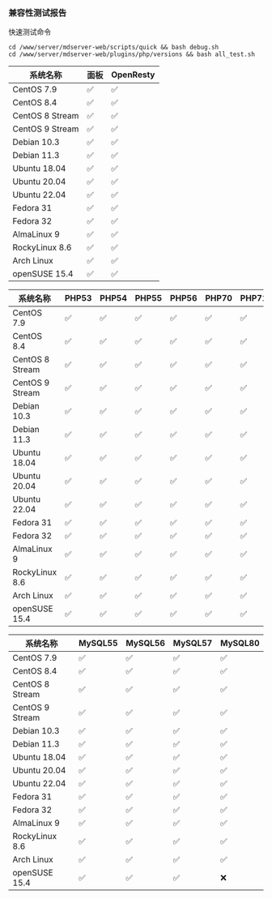 ### 兼容性测试报告

快速测试命令

```
cd /www/server/mdserver-web/scripts/quick && bash debug.sh
cd /www/server/mdserver-web/plugins/php/versions && bash all_test.sh
```


| 系统名称 			| 	面板 		|	OpenResty 	|
| ----------------- |---------------|---------------|
| CentOS 7.9 		|✅				|✅				|
| CentOS 8.4 		|✅				|✅				|
| CentOS 8 Stream 	|✅				|✅				|
| CentOS 9 Stream 	|✅				|✅				|
| Debian 10.3 		|✅				|✅				|
| Debian 11.3 		|✅				|✅				|
| Ubuntu 18.04 		|✅				|✅				|
| Ubuntu 20.04 		|✅				|✅				|
| Ubuntu 22.04 		|✅				|✅				|	
| Fedora 31 		|✅				|✅				|
| Fedora 32 		|✅				|✅				|
| AlmaLinux 9 		|✅				|✅				|
| RockyLinux 8.6 	|✅				|✅				|
| Arch Linux　 	 	|✅				|✅				|
| openSUSE 15.4 	|✅				|✅				|



| 系统名称 			|PHP53	|PHP54	|PHP55	|PHP56	|PHP70	|PHP71	|PHP72	|PHP73	|PHP74	|PHP80	|PHP81	|
| ----------------- |-------|-------|-------|-------|-------|-------|-------|-------|-------|-------|-------|
| CentOS 7.9 		|✅		|✅		|✅		|✅		|✅		|✅		|✅		|✅		|✅		|✅		|✅		|
| CentOS 8.4 		|✅		|✅		|✅		|✅		|✅		|✅		|✅		|✅		|✅		|✅		|✅		|
| CentOS 8 Stream 	|✅		|✅		|✅		|✅		|✅		|✅		|✅		|✅		|✅		|✅		|✅		|
| CentOS 9 Stream 	|✅		|✅		|✅		|✅		|✅		|✅		|✅		|✅		|✅		|✅		|✅		|
| Debian 10.3 		|✅		|✅		|✅		|✅		|✅		|✅		|✅		|✅		|✅		|✅		|✅		|
| Debian 11.3 		|✅		|✅		|✅		|✅		|✅		|✅		|✅		|✅		|✅		|✅		|✅		|
| Ubuntu 18.04 		|✅		|✅		|✅		|✅		|✅		|✅		|✅		|✅		|✅		|✅		|✅		|
| Ubuntu 20.04 		|✅		|✅		|✅		|✅		|✅		|✅		|✅		|✅		|✅		|✅		|✅		|
| Ubuntu 22.04 		|✅		|✅		|✅		|✅		|✅		|✅		|✅		|✅		|✅		|✅		|✅		|
| Fedora 31 		|✅		|✅		|✅		|✅		|✅		|✅		|✅		|✅		|✅		|✅		|✅		|
| Fedora 32 		|✅		|✅		|✅		|✅		|✅		|✅		|✅		|✅		|✅		|✅		|✅		|
| AlmaLinux 9 		|✅		|✅		|✅		|✅		|✅		|✅		|✅		|✅		|✅		|✅		|✅		|
| RockyLinux 8.6 	|✅		|✅		|✅		|✅		|✅		|✅		|✅		|✅		|✅		|✅		|✅		|
| Arch Linux 	 	|✅		|✅		|✅		|✅		|✅		|✅		|✅		|✅		|✅		|✅		|✅		|
| openSUSE 15.4 	|✅		|✅		|✅		|✅		|✅		|✅		|✅		|✅		|✅		|✅		|✅		|



| 系统名称 			| MySQL55|MySQL56|MySQL57|MySQL80|
| ----------------- |-------|--------|-------|-------|
| CentOS 7.9 		|✅		|✅		 |✅	 |✅	 |
| CentOS 8.4 		|✅		|✅	  	 |✅	 |✅	 |	
| CentOS 8 Stream 	|✅		|✅	  	 |✅	 |✅	 |		
| CentOS 9 Stream 	|✅		|✅  	 |✅	 |✅	 |
| Debian 10.3 		|✅		|✅	  	 |✅	 |✅	 |	
| Debian 11.3 		|✅		|✅	  	 |✅	 |✅	 |
| Ubuntu 18.04 		|✅		|✅	  	 |✅	 |✅	 |	
| Ubuntu 20.04 		|✅		|✅	  	 |✅	 |✅	 |
| Ubuntu 22.04 		|✅		|✅	   	 |✅	 |✅	 |
| Fedora 31 		|✅		|✅	   	 |✅	 |✅	 |	
| Fedora 32 		|✅		|✅	   	 |✅	 |✅	 |	
| AlmaLinux 9 		|✅		|✅   	 |✅	 |✅	 |	
| RockyLinux 8.6 	|✅		|✅	   	 |✅	 |✅	 |
| Arch Linux 	 	|✅		|✅	   	 |✅	 |✅	 |	
| openSUSE 15.4 	|✅		|✅	   	 |✅	 |:x:	 |

